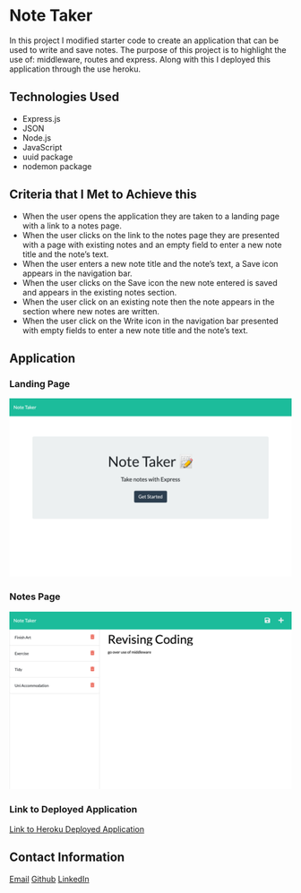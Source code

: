 # Note Taker
In this project I modified starter code to create an application that can be used to write and save notes. The purpose of this project is to highlight the use of: middleware, routes and express. Along with this I deployed this application through the use heroku.

## Technologies Used
* Express.js 
* JSON
* Node.js
* JavaScript
* uuid package
* nodemon package
  
## Criteria that I Met to Achieve this

* When the user opens the application they are taken to a landing page with a link to a notes page.
* When the user clicks on the link to the notes page they are presented with a page with existing notes and an empty field to enter a new note title and the note’s text.
* When the user enters a new note title and the note’s text, a Save icon appears in the navigation bar.
* When the user clicks on the Save icon the new note entered is saved and appears in the existing notes section.
* When the user click on an existing note then the note appears in the section where new notes are written.
* When the user click on the Write icon in the navigation bar presented with empty fields to enter a new note title and the note’s text.

## Application 

### Landing Page
![Screenshot of Landing Page](./Assets/landing-page.png?raw=true)
### Notes Page
![Screenshot of Notes Page](./Assets/notes-page.png?raw=true)

### Link to Deployed Application
[Link to Heroku Deployed Application](https://limitless-brook-10698.herokuapp.com/)

## Contact Information
[Email](mailto:lcrgunn@gmail.com)
[Github](https://github.com/LisaCR01)
[LinkedIn](https://www.linkedin.com/in/LisaCR01)